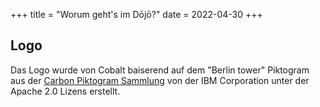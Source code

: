 +++
title = "Worum geht's im Dōjō?"
date = 2022-04-30
+++

## Logo

Das Logo wurde von Cobalt baiserend auf dem "Berlin tower" Piktogram aus der [Carbon Piktogram Sammlung](https://carbondesignsystem.com/guidelines/pictograms/library/) von der IBM Corporation unter der Apache 2.0 Lizens erstellt.
